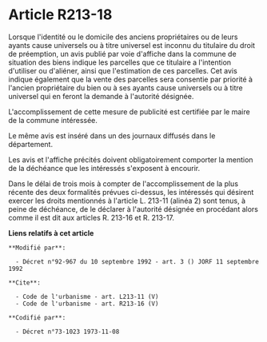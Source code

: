 # Article R213-18

Lorsque l'identité ou le domicile des anciens propriétaires ou de leurs ayants cause universels ou à titre universel est
inconnu du titulaire du droit de préemption, un avis publié par voie d'affiche dans la commune de situation des biens indique
les parcelles que ce titulaire a l'intention d'utiliser ou d'aliéner, ainsi que l'estimation de ces parcelles. Cet avis
indique également que la vente des parcelles sera consentie par priorité à l'ancien propriétaire du bien ou à ses ayants
cause universels ou à titre universel qui en feront la demande à l'autorité désignée. 

L'accomplissement de cette mesure de publicité est certifiée par le maire de la commune intéressée. 

Le même avis est inséré dans un des journaux diffusés dans le département. 

Les avis et l'affiche précités doivent obligatoirement comporter la mention de la déchéance que les intéressés s'exposent à
encourir. 

Dans le délai de trois mois à compter de l'accomplissement de la plus récente des deux formalités prévues ci-dessus, les
intéressés qui désirent exercer les droits mentionnés à l'article L. 213-11 (alinéa 2) sont tenus, à peine de déchéance, de
le déclarer à l'autorité désignée en procédant alors comme il est dit aux articles R. 213-16 et R. 213-17.

**Liens relatifs à cet article**

	**Modifié par**:

	  - Décret n°92-967 du 10 septembre 1992 - art. 3 () JORF 11 septembre 1992

	**Cite**:

	  - Code de l'urbanisme - art. L213-11 (V)
	  - Code de l'urbanisme - art. R213-16 (V)

	**Codifié par**:

	  - Décret n°73-1023 1973-11-08
